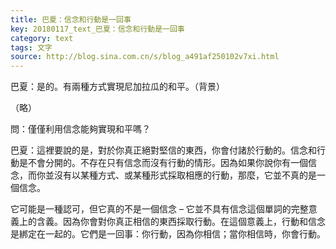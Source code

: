 ```yaml
---
title: 巴夏：信念和行動是一回事
key: 20180117_text_巴夏：信念和行動是一回事
category: text
tags: 文字
source: http://blog.sina.com.cn/s/blog_a491af250102v7xi.html
---
```


巴夏：是的。有兩種方式實現尼加拉瓜的和平。（背景）

（略）

問：僅僅利用信念能夠實現和平嗎？

巴夏：這裡要說的是，對於你真正絕對堅信的東西，你會付諸於行動的。信念和行動是不會分開的。不存在只有信念而沒有行動的情形。因為如果你說你有一個信念，而你並沒有以某種方式、或某種形式採取相應的行動，那麼，它並不真的是一個信念。

它可能是一種認可，但它真的不是一個信念 – 它並不具有信念這個單詞的完整意義上的含義。因為你會對你真正相信的東西採取行動。在這個意義上，行動和信念是綁定在一起的。它們是一回事：你行動，因為你相信；當你相信時，你會行動。
